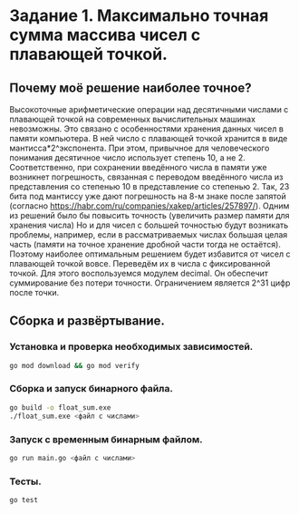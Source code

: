 # Задание 1. Максимально точная сумма массива чисел с плавающей точкой.

## Почему моё решение наиболее точное?

Высокоточные арифметические операции над десятичными числами с плавающей точкой на современных вычислительных машинах невозможны. Это связано с особенностями хранения данных чисел в памяти компьютера. В ней число с плавающей точкой хранится в виде мантисса*2^экспонента. При этом, привычное для человеческого понимания десятичное число использует степень 10, а не 2. Соответственно, при сохранении введённого числа в памяти уже возникнет погрешность, связанная с переводом введённого числа из представления со степенью 10 в представление со степенью 2. Так, 23 бита под мантиссу уже дают погрешность на 8-м знаке после запятой (согласно https://habr.com/ru/companies/xakep/articles/257897/). Одним из решений было бы повысить точность (увеличить размер памяти для хранения числа) Но и для чисел с большей точностью будут возникать проблемы, например, если в рассматриваемых числах большая целая часть (памяти на точное хранение дробной части тогда не остаётся). Поэтому наиболее оптимальным решением будет избавится от чисел с плавающей точкой вовсе. Переведём их в числа с фиксированной точкой. Для этого воспользуемся модулем decimal. Он обеспечит суммирование без потери точности. Ограничением является 2^31 цифр после точки.


## Сборка и развёртывание.
### Установка и проверка необходимых зависимостей.
``` sh
go mod download && go mod verify
```
### Сборка и запуск бинарного файла.
``` sh
go build -o float_sum.exe
./float_sum.exe <файл с числами>
```
### Запуск с временным бинарным файлом.
``` sh
go run main.go <файл с числами>
```

### Тесты.
``` sh
go test
```